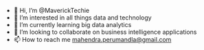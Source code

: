 - 👋 Hi, I’m @MaverickTechie
- 👀 I’m interested in all things data and technology
- 🌱 I’m currently learning big data analytics
- 💞️ I’m looking to collaborate on business intelligence applications
- 📫 How to reach me mahendra.perumandla@gmail.com

<!---
MaverickTechie/MaverickTechie is a ✨ special ✨ repository because its `README.md` (this file) appears on your GitHub profile.
You can click the Preview link to take a look at your changes.
--->

